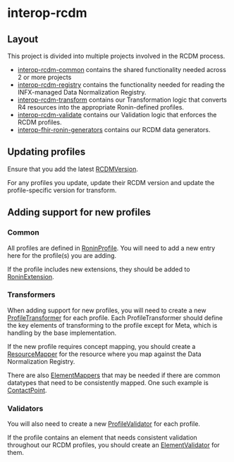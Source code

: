 # interop-rcdm

## Layout

This project is divided into multiple projects involved in the RCDM process.

* [interop-rcdm-common](interop-rcdm-common) contains the shared functionality needed across 2 or more projects
* [interop-rcdm-registry](interop-rcdm-registry) contains the functionality needed for reading the INFX-managed Data
  Normalization Registry.
* [interop-rcdm-transform](interop-rcdm-transform) contains our Transformation logic that converts R4 resources into the
  appropriate Ronin-defined profiles.
* [interop-rcdm-validate](interop-rcdm-validate) contains our Validation logic that enforces the RCDM profiles.
* [interop-fhir-ronin-generators](interop-fhir-ronin-generators) contains our RCDM data generators.

## Updating profiles

Ensure that you add the
latest [RCDMVersion](interop-rcdm-common/src/main/kotlin/com/projectronin/interop/rcdm/common/enums/RCDMVersion.kt).

For any profiles you update, update their RCDM version and update the profile-specific version for transform.

## Adding support for new profiles

### Common

All profiles are defined
in [RoninProfile](interop-rcdm-common/src/main/kotlin/com/projectronin/interop/rcdm/common/enums/RoninProfile.kt).
You will need to add a new entry here for the profile(s) you are adding.

If the profile includes new extensions, they should be added
to [RoninExtension](interop-rcdm-common/src/main/kotlin/com/projectronin/interop/rcdm/common/enums/RoninExtension.kt).

### Transformers

When adding support for new profiles, you will need to create a
new [ProfileTransformer](interop-rcdm-transform/src/main/kotlin/com/projectronin/interop/rcdm/transform/profile/ProfileTransformer.kt)
for each
profile. Each ProfileTransformer should define the key elements of transforming to the profile except for Meta, which is
handling by the base implementation.

If the new profile requires concept mapping, you should create
a [ResourceMapper](interop-rcdm-transform/src/main/kotlin/com/projectronin/interop/rcdm/transform/map/ResourceMapper.kt)
for the resource where you map against the Data Normalization Registry.

There are
also [ElementMappers](interop-rcdm-transform/src/main/kotlin/com/projectronin/interop/rcdm/transform/map/ElementMapper.kt)
that may be needed if there are common datatypes that need to be consistently mapped. One such example
is [ContactPoint](interop-rcdm-transform/src/main/kotlin/com/projectronin/interop/rcdm/transform/map/element/ContactPointMapper.kt).

### Validators

You will also need to create a
new [ProfileValidator](interop-rcdm-validate/src/main/kotlin/com/projectronin/interop/rcdm/validate/profile/ProfileValidator.kt)
for each profile.

If the profile contains an element that needs consistent validation throughout our RCDM profiles, you should create
an [ElementValidator](interop-rcdm-validate/src/main/kotlin/com/projectronin/interop/rcdm/validate/element/ElementValidator.kt)
for them.
